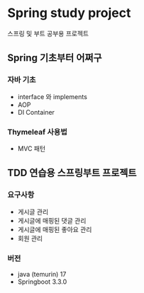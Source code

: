 # Spring study project

스프링 및 부트 공부용 프로젝트

## Spring 기초부터 어쩌구

### 자바 기초

- interface 와 implements
- AOP
- DI Container

### Thymeleaf 사용법

- MVC 패턴

## TDD 연습용 스프링부트 프로젝트

### 요구사항

- 게시글 관리
- 게시글에 매핑된 댓글 관리
- 게시글에 매핑된 좋아요 관리
- 회원 관리

### 버전

- java (temurin) 17
- Springboot 3.3.0